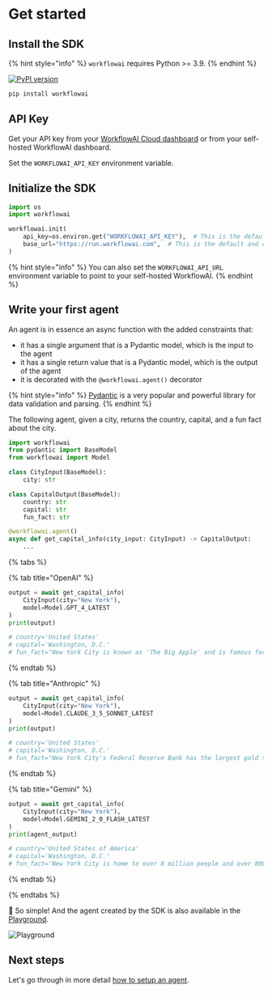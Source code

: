 # Get started

## Install the SDK

{% hint style="info" %}
`workflowai` requires Python >= 3.9.
{% endhint %}

[![PyPI version](https://img.shields.io/pypi/v/workflowai.svg)](https://pypi.org/project/workflowai/)

```sh
pip install workflowai
```

## API Key

Get your API key from your [WorkflowAI Cloud dashboard](https://workflowai.com/organization/settings/api-keys) or from your self-hosted WorkflowAI dashboard.

Set the `WORKFLOWAI_API_KEY` environment variable.

## Initialize the SDK

```python
import os
import workflowai

workflowai.init(
    api_key=os.environ.get("WORKFLOWAI_API_KEY"),  # This is the default and can be omitted
    base_url="https://run.workflowai.com",  # This is the default and can be omitted
)
```

{% hint style="info" %}
You can also set the `WORKFLOWAI_API_URL` environment variable to point to your self-hosted WorkflowAI.
{% endhint %}

## Write your first agent

An agent is in essence an async function with the added constraints that:

- it has a single argument that is a Pydantic model, which is the input to the agent
- it has a single return value that is a Pydantic model, which is the output of the agent
- it is decorated with the `@workflowai.agent()` decorator

{% hint style="info" %}
[Pydantic](https://docs.pydantic.dev/latest/) is a very popular and powerful library for data validation and parsing.
{% endhint %}

The following agent, given a city, returns the country, capital, and a fun fact about the city.

```python
import workflowai
from pydantic import BaseModel
from workflowai import Model

class CityInput(BaseModel):
    city: str

class CapitalOutput(BaseModel):
    country: str
    capital: str 
    fun_fact: str

@workflowai.agent()
async def get_capital_info(city_input: CityInput) -> CapitalOutput:
    ...
```
{% tabs %}

{% tab title="OpenAI" %}
```python
output = await get_capital_info(
    CityInput(city="New York"), 
    model=Model.GPT_4_LATEST
)
print(output)

# country='United States'
# capital='Washington, D.C.'
# fun_fact="New York City is known as 'The Big Apple' and is famous for its cultural diversity and iconic landmarks like the Statue of Liberty and Times Square."
```
{% endtab %}

{% tab title="Anthropic" %}
```python
output = await get_capital_info(
    CityInput(city="New York"),
    model=Model.CLAUDE_3_5_SONNET_LATEST
)
print(output)

# country='United States'
# capital='Washington, D.C.'
# fun_fact="New York City's Federal Reserve Bank has the largest gold storage in the world, containing approximately 7,000 tons of gold bullion stored 80 feet below street level."
```
{% endtab %}

{% tab title="Gemini" %}
```python
output = await get_capital_info(
    CityInput(city="New York"),
    model=Model.GEMINI_2_0_FLASH_LATEST
)
print(agent_output)

# country='United States of America'
# capital='Washington, D.C.'
# fun_fact='New York City is home to over 8 million people and over 800 languages are spoken in New York City, making it the most linguistically diverse city in the world.'
```
{% endtab %}

{% endtabs %}

🌅 So simple! And the agent created by the SDK is also available in the <a href="https://workflowai.com/docs/agents/get-capital-info" target="_blank">Playground</a>.

![Playground](/docs/assets/images/playground/docs-capital-info.png)

## Next steps

Let's go through in more detail [how to setup an agent](./agent.md).